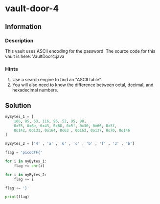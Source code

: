 # vault-door-4

## Information

### Description

This vault uses ASCII encoding for the password. The source code for this vault is here: VaultDoor4.java

### Hints

1. Use a search engine to find an "ASCII table".
2. You will also need to know the difference between octal, decimal, and hexadecimal numbers.

## Solution

```py
myBytes_1 = [
    106, 85, 53, 116, 95, 52, 95, 98, 
    0x55, 0x6e, 0x43, 0x68, 0x5f, 0x30, 0x66, 0x5f,
    0o142, 0o131, 0o164, 0o63 , 0o163, 0o137, 0o70, 0o146
]

myBytes_2 = ['4' , 'a' , '6' , 'c' , 'b' , 'f' , '3' , 'b']

flag = 'picoCTF{'

for i in myBytes_1:
    flag += chr(i)

for i in myBytes_2:
    flag += i

flag += '}'

print(flag)
```